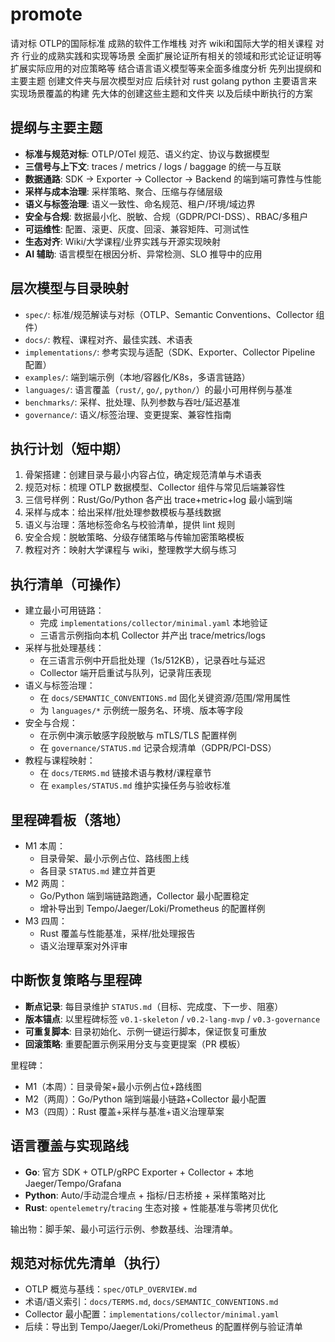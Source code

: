 # promote

请对标 OTLP的国际标准 成熟的软件工作堆栈
对齐 wiki和国际大学的相关课程
对齐 行业的成熟实践和实现等场景
全面扩展论证所有相关的领域和形式论证证明等
扩展实际应用的对应策略等 结合语言语义模型等来全面多维度分析
先列出提纲和主要主题 创建文件夹与层次模型对应
后续针对 rust golang python 主要语言来实现场景覆盖的构建
先大体的创建这些主题和文件夹 以及后续中断执行的方案

## 提纲与主要主题

- **标准与规范对标**: OTLP/OTel 规范、语义约定、协议与数据模型
- **三信号与上下文**: traces / metrics / logs / baggage 的统一与互联
- **数据通路**: SDK → Exporter → Collector → Backend 的端到端可靠性与性能
- **采样与成本治理**: 采样策略、聚合、压缩与存储层级
- **语义与标签治理**: 语义一致性、命名规范、租户/环境/域边界
- **安全与合规**: 数据最小化、脱敏、合规（GDPR/PCI-DSS）、RBAC/多租户
- **可运维性**: 配置、滚更、灰度、回滚、兼容矩阵、可测试性
- **生态对齐**: Wiki/大学课程/业界实践与开源实现映射
- **AI 辅助**: 语言模型在根因分析、异常检测、SLO 推导中的应用

## 层次模型与目录映射

- `spec/`: 标准/规范解读与对标（OTLP、Semantic Conventions、Collector 组件）
- `docs/`: 教程、课程对齐、最佳实践、术语表
- `implementations/`: 参考实现与适配（SDK、Exporter、Collector Pipeline 配置）
- `examples/`: 端到端示例（本地/容器化/K8s，多语言链路）
- `languages/`: 语言覆盖（`rust/`, `go/`, `python/`）的最小可用样例与基准
- `benchmarks/`: 采样、批处理、队列参数与吞吐/延迟基准
- `governance/`: 语义/标签治理、变更提案、兼容性指南

## 执行计划（短中期）

1. 骨架搭建：创建目录与最小内容占位，确定规范清单与术语表
2. 规范对标：梳理 OTLP 数据模型、Collector 组件与常见后端兼容性
3. 三信号样例：Rust/Go/Python 各产出 trace+metric+log 最小端到端
4. 采样与成本：给出采样/批处理参数模板与基线数据
5. 语义与治理：落地标签命名与校验清单，提供 lint 规则
6. 安全合规：脱敏策略、分级存储策略与传输加密策略模板
7. 教程对齐：映射大学课程与 wiki，整理教学大纲与练习

## 执行清单（可操作）

- 建立最小可用链路：
  - 完成 `implementations/collector/minimal.yaml` 本地验证
  - 三语言示例指向本机 Collector 并产出 trace/metrics/logs
- 采样与批处理基线：
  - 在三语言示例中开启批处理（1s/512KB），记录吞吐与延迟
  - Collector 端开启重试与队列，记录背压表现
- 语义与标签治理：
  - 在 `docs/SEMANTIC_CONVENTIONS.md` 固化关键资源/范围/常用属性
  - 为 `languages/*` 示例统一服务名、环境、版本等字段
- 安全与合规：
  - 在示例中演示敏感字段脱敏与 mTLS/TLS 配置样例
  - 在 `governance/STATUS.md` 记录合规清单（GDPR/PCI-DSS）
- 教程与课程映射：
  - 在 `docs/TERMS.md` 链接术语与教材/课程章节
  - 在 `examples/STATUS.md` 维护实操任务与验收标准

## 里程碑看板（落地）

- M1 本周：
  - 目录骨架、最小示例占位、路线图上线
  - 各目录 `STATUS.md` 建立并首更
- M2 两周：
  - Go/Python 端到端链路跑通，Collector 最小配置稳定
  - 增补导出到 Tempo/Jaeger/Loki/Prometheus 的配置样例
- M3 四周：
  - Rust 覆盖与性能基准，采样/批处理报告
  - 语义治理草案对外评审

## 中断恢复策略与里程碑

- **断点记录**: 每目录维护 `STATUS.md`（目标、完成度、下一步、阻塞）
- **版本锚点**: 以里程碑标签 `v0.1-skeleton` / `v0.2-lang-mvp` / `v0.3-governance`
- **可重复脚本**: 目录初始化、示例一键运行脚本，保证恢复可重放
- **回滚策略**: 重要配置示例采用分支与变更提案（PR 模板）

里程碑：

- M1（本周）：目录骨架+最小示例占位+路线图
- M2（两周）：Go/Python 端到端最小链路+Collector 最小配置
- M3（四周）：Rust 覆盖+采样与基准+语义治理草案

## 语言覆盖与实现路线

- **Go**: 官方 SDK + OTLP/gRPC Exporter + Collector + 本地 Jaeger/Tempo/Grafana
- **Python**: Auto/手动混合埋点 + 指标/日志桥接 + 采样策略对比
- **Rust**: `opentelemetry`/`tracing` 生态对接 + 性能基准与零拷贝优化

输出物：脚手架、最小可运行示例、参数基线、治理清单。

## 规范对标优先清单（执行）

- OTLP 概览与基线：`spec/OTLP_OVERVIEW.md`
- 术语/语义索引：`docs/TERMS.md`, `docs/SEMANTIC_CONVENTIONS.md`
- Collector 最小配置：`implementations/collector/minimal.yaml`
- 后续：导出到 Tempo/Jaeger/Loki/Prometheus 的配置样例与验证清单
